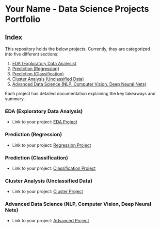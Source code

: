 # Your Name - Data Science Projects Portfolio

## Index

This repository holds the below projects. Currently, they are categorized into five different sections:

1. [EDA (Exploratory Data Analysis)](#eda-exploratory-data-analysis)
2. [Prediction (Regression)](#prediction-regression)
3. [Prediction (Classification)](#prediction-classification)
4. [Cluster Analysis (Unclassified Data)](#cluster-analysis-unclassified-data)
5. [Advanced Data Science (NLP, Computer Vision, Deep Neural Nets)](#advanced-data-science)

Each project has detailed documentation explaining the key takeaways and summary.

### EDA (Exploratory Data Analysis)
- Link to your project: [EDA Project](link-to-project)

### Prediction (Regression)
- Link to your project: [Regression Project](link-to-project)

### Prediction (Classification)
- Link to your project: [Classification Project](link-to-project)

### Cluster Analysis (Unclassified Data)
- Link to your project: [Cluster Project](link-to-project)

### Advanced Data Science (NLP, Computer Vision, Deep Neural Nets)
- Link to your project: [Advanced Project](link-to-project)
